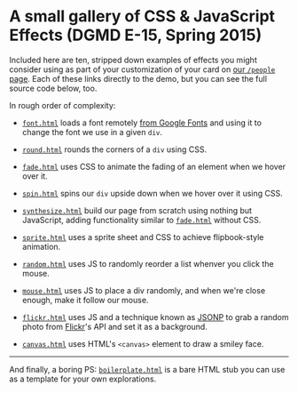 # A small gallery of CSS & JavaScript Effects (DGMD E-15, Spring 2015)

Included here are ten, stripped down examples of effects you might consider using as part of your customization of your card on [our `/people` page](http://dgmde15.github.io/people).  Each of these links directly to the demo, but you can see the full source code below, too.

In rough order of complexity:
+ [`font.html`](#file-font-html) loads a font remotely [from Google Fonts](https://www.google.com/fonts) and using it to change the font we use in a given `div`.

+ [`round.html`](#file-round-html) rounds the corners of a `div` using CSS.

+ [`fade.html`](#file-fade-html) uses CSS to animate the fading of an element when we hover over it.

+ [`spin.html`](#file-spin-html) spins our `div` upside down when we hover over it using CSS.

+ [`synthesize.html`](#file-synthesize-html) build our page from scratch using nothing but JavaScript, adding functionality similar to [`fade.html`](#file-fade-html) without CSS.

+ [`sprite.html`](#file-sprite-html) uses a sprite sheet and CSS to achieve flipbook-style animation.

+ [`random.html`](#file-random-html) uses JS to randomly reorder a list whenver you click the mouse.

+ [`mouse.html`](#file-mouse-html) uses JS to place a div randomly, and when we're close enough, make it follow our mouse.

+ [`flickr.html`](#file-flickr-html) uses JS and a technique known as [JSONP](http://en.wikipedia.org/wiki/JSONP) to grab a random photo from [Flickr](http://flickr.com)'s API and set it as a background.

+ [`canvas.html`](#file-canvas-html) uses HTML's `<canvas>` element to draw a smiley face.

---

And finally, a boring PS: [`boilerplate.html`](#file-boilerplate-html) is a bare HTML stub you can use as a template for your own explorations.
